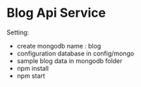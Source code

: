 # Blog Api Service
Setting:
* create mongodb name : blog
* configuration database  in config/mongo
* sample blog data in mongodb folder
* npm install
* npm start
